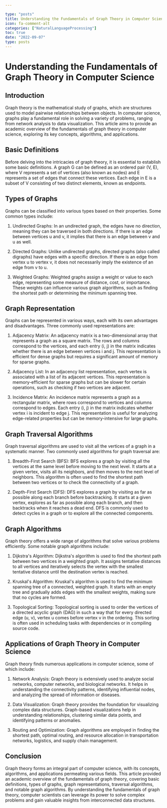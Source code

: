 ```yaml
---

type: "posts"
title: Understanding the Fundamentals of Graph Theory in Computer Science
icon: fa-comment-alt
categories: ["NaturalLanguageProcessing"]
toc: true
date: "2022-09-07"
type: posts
---
```





# Understanding the Fundamentals of Graph Theory in Computer Science

## Introduction

Graph theory is the mathematical study of graphs, which are structures used to model pairwise relationships between objects. In computer science, graphs play a fundamental role in solving a variety of problems, ranging from network analysis to data visualization. This article aims to provide an academic overview of the fundamentals of graph theory in computer science, exploring its key concepts, algorithms, and applications.

## Basic Definitions

Before delving into the intricacies of graph theory, it is essential to establish some basic definitions. A graph G can be defined as an ordered pair (V, E), where V represents a set of vertices (also known as nodes) and E represents a set of edges that connect these vertices. Each edge in E is a subset of V consisting of two distinct elements, known as endpoints.

## Types of Graphs

Graphs can be classified into various types based on their properties. Some common types include:

1. Undirected Graphs: In an undirected graph, the edges have no direction, meaning they can be traversed in both directions. If there is an edge between vertices u and v, it implies that there is an edge between v and u as well.

2. Directed Graphs: Unlike undirected graphs, directed graphs (also called digraphs) have edges with a specific direction. If there is an edge from vertex u to vertex v, it does not necessarily imply the existence of an edge from v to u.

3. Weighted Graphs: Weighted graphs assign a weight or value to each edge, representing some measure of distance, cost, or importance. These weights can influence various graph algorithms, such as finding the shortest path or determining the minimum spanning tree.

## Graph Representation

Graphs can be represented in various ways, each with its own advantages and disadvantages. Three commonly used representations are:

1. Adjacency Matrix: An adjacency matrix is a two-dimensional array that represents a graph as a square matrix. The rows and columns correspond to the vertices, and each entry (i, j) in the matrix indicates whether there is an edge between vertices i and j. This representation is efficient for dense graphs but requires a significant amount of memory for sparse graphs.

2. Adjacency List: In an adjacency list representation, each vertex is associated with a list of its adjacent vertices. This representation is memory-efficient for sparse graphs but can be slower for certain operations, such as checking if two vertices are adjacent.

3. Incidence Matrix: An incidence matrix represents a graph as a rectangular matrix, where rows correspond to vertices and columns correspond to edges. Each entry (i, j) in the matrix indicates whether vertex i is incident to edge j. This representation is useful for analyzing edge-related properties but can be memory-intensive for large graphs.

## Graph Traversal Algorithms

Graph traversal algorithms are used to visit all the vertices of a graph in a systematic manner. Two commonly used algorithms for graph traversal are:

1. Breadth-First Search (BFS): BFS explores a graph by visiting all the vertices at the same level before moving to the next level. It starts at a given vertex, visits all its neighbors, and then moves to the next level of neighbors. This algorithm is often used to find the shortest path between two vertices or to check the connectivity of a graph.

2. Depth-First Search (DFS): DFS explores a graph by visiting as far as possible along each branch before backtracking. It starts at a given vertex, explores as far as possible along each branch, and then backtracks when it reaches a dead end. DFS is commonly used to detect cycles in a graph or to explore all the connected components.

## Graph Algorithms

Graph theory offers a wide range of algorithms that solve various problems efficiently. Some notable graph algorithms include:

1. Dijkstra's Algorithm: Dijkstra's algorithm is used to find the shortest path between two vertices in a weighted graph. It assigns tentative distances to all vertices and iteratively selects the vertex with the smallest tentative distance until the destination vertex is reached.

2. Kruskal's Algorithm: Kruskal's algorithm is used to find the minimum spanning tree of a connected, weighted graph. It starts with an empty tree and gradually adds edges with the smallest weights, making sure that no cycles are formed.

3. Topological Sorting: Topological sorting is used to order the vertices of a directed acyclic graph (DAG) in such a way that for every directed edge (u, v), vertex u comes before vertex v in the ordering. This sorting is often used in scheduling tasks with dependencies or in compiling source code.

## Applications of Graph Theory in Computer Science

Graph theory finds numerous applications in computer science, some of which include:

1. Network Analysis: Graph theory is extensively used to analyze social networks, computer networks, and biological networks. It helps in understanding the connectivity patterns, identifying influential nodes, and analyzing the spread of information or diseases.

2. Data Visualization: Graph theory provides the foundation for visualizing complex data structures. Graph-based visualizations help in understanding relationships, clustering similar data points, and identifying patterns or anomalies.

3. Routing and Optimization: Graph algorithms are employed in finding the shortest path, optimal routing, and resource allocation in transportation networks, logistics, and supply chain management.

## Conclusion

Graph theory forms an integral part of computer science, with its concepts, algorithms, and applications permeating various fields. This article provided an academic overview of the fundamentals of graph theory, covering basic definitions, types of graphs, graph representations, traversal algorithms, and notable graph algorithms. By understanding the fundamentals of graph theory, computer scientists can leverage its power to solve complex problems and gain valuable insights from interconnected data structures.